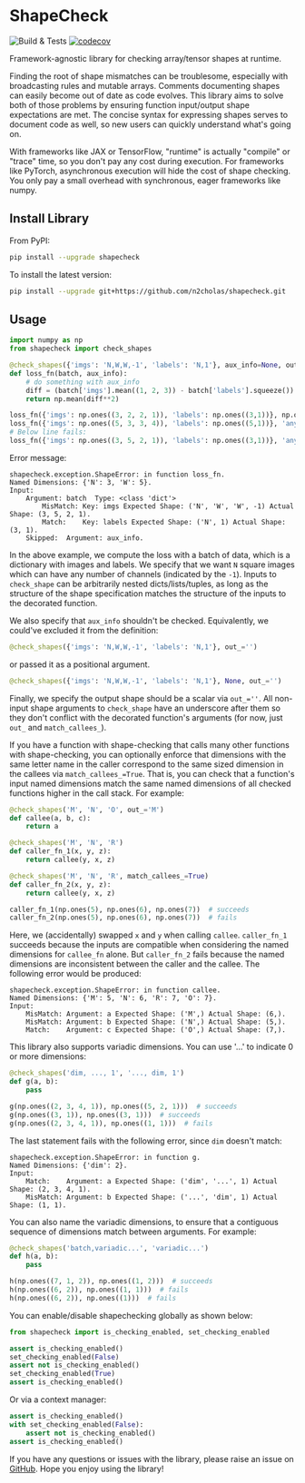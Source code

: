 
# ShapeCheck

![Build & Tests](https://github.com/n2cholas/shapecheck/workflows/Build%20and%20Tests/badge.svg)
[![codecov](https://codecov.io/gh/n2cholas/shapecheck/branch/main/graph/badge.svg?token=KAW5F029PM)](https://codecov.io/gh/n2cholas/shapecheck)

Framework-agnostic library for checking array/tensor shapes at runtime.

Finding the root of shape mismatches can be troublesome, especially with
broadcasting rules and mutable arrays. Comments documenting shapes can easily
become out of date as code evolves. This library aims to solve both of those
problems by ensuring function input/output shape expectations are met. The
concise syntax for expressing shapes serves to document code as well, so new
users can quickly understand what's going on.

With frameworks like JAX or TensorFlow, "runtime" is actually "compile" or
"trace" time, so you don't pay any cost during execution. For frameworks like
PyTorch, asynchronous execution will hide the cost of shape checking. You only
pay a small overhead with synchronous, eager frameworks like numpy.

## Install Library

From PyPI:

```bash
pip install --upgrade shapecheck
```

To install the latest version:

```bash
pip install --upgrade git+https://github.com/n2cholas/shapecheck.git
```

## Usage

```python
import numpy as np
from shapecheck import check_shapes

@check_shapes({'imgs': 'N,W,W,-1', 'labels': 'N,1'}, aux_info=None, out_='')
def loss_fn(batch, aux_info):
    # do something with aux_info
    diff = (batch['imgs'].mean((1, 2, 3)) - batch['labels'].squeeze())
    return np.mean(diff**2)

loss_fn({'imgs': np.ones((3, 2, 2, 1)), 'labels': np.ones((3,1))}, np.ones(1))
loss_fn({'imgs': np.ones((5, 3, 3, 4)), 'labels': np.ones((5,1))}, 'any')
# Below line fails:
loss_fn({'imgs': np.ones((3, 5, 2, 1)), 'labels': np.ones((3,1))}, 'any')
```

Error message:

```
shapecheck.exception.ShapeError: in function loss_fn.
Named Dimensions: {'N': 3, 'W': 5}.
Input:
    Argument: batch  Type: <class 'dict'>
        MisMatch: Key: imgs Expected Shape: ('N', 'W', 'W', -1) Actual Shape: (3, 5, 2, 1).
        Match:    Key: labels Expected Shape: ('N', 1) Actual Shape: (3, 1).
    Skipped:  Argument: aux_info.
```

In the above example, we compute the loss with a batch of data, which is a
dictionary with images and labels. We specify that we want `N` square images
which can have any number of channels (indicated by the `-1`).  Inputs to
`check_shape` can be arbitrarily nested dicts/lists/tuples, as long as the
structure of the shape specification matches the structure of the inputs to the
decorated function.

We also specify that `aux_info` shouldn't be checked. Equivalently, we could've
excluded it from the definition:

```python
@check_shapes({'imgs': 'N,W,W,-1', 'labels': 'N,1'}, out_='')
```

or passed it as a positional argument.

```python
@check_shapes({'imgs': 'N,W,W,-1', 'labels': 'N,1'}, None, out_='')
```

Finally, we specify the output shape should be a scalar via `out_=''`. All
non-input shape arguments to `check_shape` have an underscore after them so
they don't conflict with the decorated function's arguments (for now, just
`out_` and `match_callees_`).

If you have a function with shape-checking that calls many other functions with
shape-checking, you can optionally enforce that dimensions with the same letter
name in the caller correspond to the same sized dimension in the callees via
`match_callees_=True`.  That is, you can check that a function's input named
dimensions match the same named dimensions of all checked functions higher in
the call stack. For example:

```python
@check_shapes('M', 'N', 'O', out_='M')
def callee(a, b, c):
    return a

@check_shapes('M', 'N', 'R')
def caller_fn_1(x, y, z):
    return callee(y, x, z)

@check_shapes('M', 'N', 'R', match_callees_=True)
def caller_fn_2(x, y, z):
    return callee(y, x, z)

caller_fn_1(np.ones(5), np.ones(6), np.ones(7))  # succeeds
caller_fn_2(np.ones(5), np.ones(6), np.ones(7))  # fails
```

Here, we (accidentally) swapped `x` and `y` when calling `callee`.
`caller_fn_1` succeeds because the inputs are compatible when considering the
named dimensions for `callee_fn` alone. But `caller_fn_2` fails because the
named dimensions are inconsistent between the caller and the callee. The
following error would be produced:

```
shapecheck.exception.ShapeError: in function callee.
Named Dimensions: {'M': 5, 'N': 6, 'R': 7, 'O': 7}.
Input:
    MisMatch: Argument: a Expected Shape: ('M',) Actual Shape: (6,).
    MisMatch: Argument: b Expected Shape: ('N',) Actual Shape: (5,).
    Match:    Argument: c Expected Shape: ('O',) Actual Shape: (7,).
```

This library also supports variadic dimensions. You can use '...' to indicate 0
or more dimensions:

```python
@check_shapes('dim, ..., 1', '..., dim, 1')
def g(a, b):
    pass

g(np.ones((2, 3, 4, 1)), np.ones((5, 2, 1)))  # succeeds
g(np.ones((3, 1)), np.ones((3, 1)))  # succeeds
g(np.ones((2, 3, 4, 1)), np.ones((1, 1)))  # fails
```

The last statement fails with the following error, since `dim` doesn't match:

```
shapecheck.exception.ShapeError: in function g.
Named Dimensions: {'dim': 2}.
Input:
    Match:    Argument: a Expected Shape: ('dim', '...', 1) Actual Shape: (2, 3, 4, 1).
    MisMatch: Argument: b Expected Shape: ('...', 'dim', 1) Actual Shape: (1, 1).
```

You can also name the variadic dimensions, to ensure that a contiguous sequence
of dimensions match between arguments. For example:

```python
@check_shapes('batch,variadic...', 'variadic...')
def h(a, b):
    pass

h(np.ones((7, 1, 2)), np.ones((1, 2)))  # succeeds
h(np.ones((6, 2)), np.ones((1, 1)))  # fails
h(np.ones((6, 2)), np.ones((1)))  # fails
```

You can enable/disable shapechecking globally as shown below:

```python
from shapecheck import is_checking_enabled, set_checking_enabled

assert is_checking_enabled()
set_checking_enabled(False)
assert not is_checking_enabled()
set_checking_enabled(True)
assert is_checking_enabled()
```

Or via a context manager:

```python
assert is_checking_enabled()
with set_checking_enabled(False):
    assert not is_checking_enabled()
assert is_checking_enabled()
```

If you have any questions or issues with the library, please raise an issue on
[GitHub](https://github.com/n2cholas/shapecheck/issues). Hope you enjoy using
the library!
